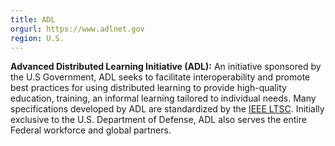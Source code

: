 ```yaml
---
title: ADL
orgurl: https://www.adlnet.gov
region: U.S.
---
```

**Advanced Distributed Learning Initiative (ADL):** An initiative sponsored by the U.S Government, ADL seeks to facilitate interoperability and promote best practices for using distributed learning to provide high-quality education, training, an informal learning tailored to individual needs. Many specifications developed by ADL are standardized by the [IEEE LTSC](/stds/ieee-ltsc.html). Initially exclusive to the U.S. Department of Defense, ADL also serves the entire Federal workforce and global partners. 